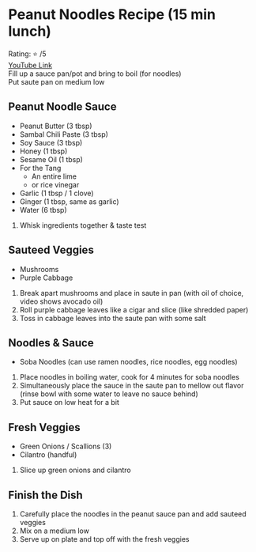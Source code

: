 # Peanut Noodles Recipe (15 min lunch)
Rating: :star: /5   
[YouTube Link](https://youtu.be/7Yo54RiBUx0?t=690)  
Fill up a sauce pan/pot and bring to boil (for noodles)  
Put saute pan on medium low  

## Peanut Noodle Sauce
- Peanut Butter (3 tbsp)
- Sambal Chili Paste (3 tbsp)
- Soy Sauce (3 tbsp)
- Honey (1 tbsp)
- Sesame Oil (1 tbsp)
- For the Tang
  - An entire lime
  - or rice vinegar
- Garlic (1 tbsp / 1 clove)
- Ginger (1 tbsp, same as garlic)
- Water (6 tbsp)

1. Whisk ingredients together & taste test  

## Sauteed Veggies
- Mushrooms
- Purple Cabbage

1. Break apart mushrooms and place in saute in pan (with oil of choice, video shows avocado oil)
2. Roll purple cabbage leaves like a cigar and slice (like shredded paper)
3. Toss in cabbage leaves into the saute pan with some salt

## Noodles & Sauce
- Soba Noodles (can use ramen noodles, rice noodles, egg noodles)

1. Place noodles in boiling water, cook for 4 minutes for soba noodles
2. Simultaneously place the sauce in the saute pan to mellow out flavor (rinse bowl with some water to leave no sauce behind)
3. Put sauce on low heat for a bit

## Fresh Veggies
- Green Onions / Scallions (3)
- Cilantro (handful)

1. Slice up green onions and cilantro

## Finish the Dish
1. Carefully place the noodles in the peanut sauce pan and add sauteed veggies
2. Mix on a medium low
3. Serve up on plate and top off with the fresh veggies

